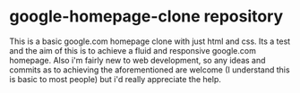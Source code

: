 # google-homepage-clone repository
This is a basic google.com homepage clone with just html and css. Its a test and the aim of this is to achieve a fluid and responsive google.com homepage.
Also i'm fairly new to web development, so any ideas and commits as to achieving the aforementioned are welcome (I understand this is basic to most people) but i'd really appreciate the help.

